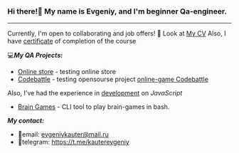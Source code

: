### Hi there!👋 My name is Evgeniy, and I'm beginner Qa-engineer.
***
Currently, I'm open to collaborating and job offers! 🤝 Look at [My CV](https://drive.google.com/file/d/1RRYqcyhscwXRKefRDKX5SjhOXwYG8XsF/view?usp=sharing)
Also, I have [certificate](https://drive.google.com/file/d/13aybxwwm71LuKw7Mp_7N6EGx8tJdfBEG/view?usp=sharing) of completion of the course 

💻***My QA Projects:***
+ [Online store](https://github.com/EvgeniyKauter/QA-Project-Shop) - testing online store
+ [Codebattle](https://github.com/EvgeniyKauter/QA-Project-Codebattle) - testing opensourse project [online-game Codebattle](https://codebattle.hexlet.io)

Also, I've had the experience in <u>development</u> on *JavaScript*
+ [Brain Games](https://github.com/EvgeniyKauter/Development-Project-Brain-Games) - СLI tool to play brain-games in bash.

***My contact:***
+ 📧email: evgeniykauter@mail.ru
+ 📲telegram: https://t.me/kauterevgeniy
